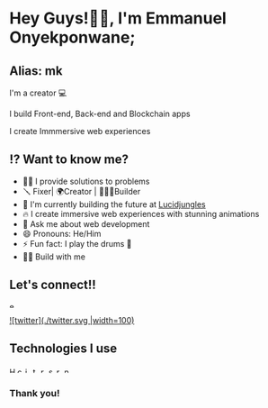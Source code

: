 <style>
img{
  width: 10px;
  
  }
</style>
# Hey Guys!👋🏾, I'm Emmanuel Onyekponwane;
## Alias: mk

I'm a creator 💻

I build Front-end, Back-end and Blockchain apps

I create Immmersive web experiences

## ⁉️ Want to know me?

- 👨‍💻 I provide solutions to problems
- 🪛 Fixer| 🌍Creator | 👷🏾‍♀️Builder
- 🔭 I'm currently building the future at [Lucidjungles](https://www.beta.lucidjungles.io)
- 🔥 I create immersive web experiences with stunning animations
- 💬 Ask me about web development
- 😄 Pronouns: He/Him
- ⚡ Fun fact: I play the drums 🥁 
- 🤙🏾 Build with me

## Let's connect!!

[![email](https://drive.google.com/file/d/19CChe1j2Rh15t3aFi4_N9T5pCFNd2TvX/view?usp=sharing?raw=true "email")
](mailto:emmanueldhaxoft@gmail.com)

[![twitter](./twitter.svg |width=100)](https://twitter.com/mk_nuel)

## Technologies I use

![Html](https://drive.google.com/file/d/1TJPv-3xxLavQnpKQFWz4hIcL5rwaLrQz/view?usp=sharing?raw=true "Html")
![css](https://drive.google.com/file/d/1j7sTVF7mGr6XluG7ZD22yLuL-w3RUc-4/view?usp=sharing?raw=true "css")
![javascript](https://drive.google.com/file/d/1LlIav0Ky0ucPLZUgmbtfGgmSAwayeLIg/view?usp=sharing?raw=true "javascript")
![typescript](https://drive.google.com/file/d/1wWgs2O46RF5CjKI_6-RVS_rCerZbhuxb/view?usp=sharing?raw=true "typescript")
![react](https://drive.google.com/file/d/1LlIav0Ky0ucPLZUgmbtfGgmSAwayeLIg/view?usp=sharing?raw=true "react")
![sass](https://drive.google.com/file/d/1A3aaT9KAROvobGPQmHvSnqySj_DlbJrG/view?usp=sharing?raw=true "sass")
![redux](https://drive.google.com/file/d/1vJQ454UxFLyLu13cLWOXkN-BWlVHxp-_/view?usp=sharing?raw=true "redux")
![node js](https://drive.google.com/file/d/1jt9HHGdR_Qw80XMZnhrxh7iJDc3E_Xhz/view?usp=sharing?raw=true "node js")

### Thank you!
